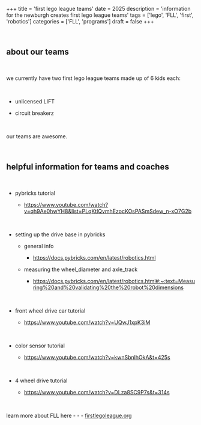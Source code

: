 +++ 
title = 'first lego league teams'
date = 2025
description = 'information for the newburgh creates first lego league teams'
tags = ['lego', 'FLL', 'first', 'robotics']
categories = ['FLL', 'programs']
draft = false
+++

<br>

## about our teams

<br>

we currently have two first lego league teams made up of 6 kids each:

<br>

- unlicensed LIFT

- circuit breakerz

<br>

our teams are awesome.

<br>

## helpful information for teams and coaches

<br>

- pybricks tutorial

    - https://www.youtube.com/watch?v=qh9Ae0hwYH8&list=PLqKtlQvmhEzocKOsPASmSdew_n-xO7G2b 

<br>

- setting up the drive base in pybricks

    - general info
        - https://docs.pybricks.com/en/latest/robotics.html 

    - measuring the wheel_diameter and axle_track
        - https://docs.pybricks.com/en/latest/robotics.html#:~:text=Measuring%20and%20validating%20the%20robot%20dimensions 

<br>

- front wheel drive car tutorial

    - https://www.youtube.com/watch?v=UQwJ1xpK3iM

<br>

- color sensor tutorial

    - https://www.youtube.com/watch?v=kwnSbnlhOkA&t=425s

<br>

- 4 wheel drive tutorial

    - https://www.youtube.com/watch?v=DLza8SC9P7s&t=314s

<br>

learn more about FLL here - - - [firstlegoleague.org](https://www.firstlegoleague.org/)
